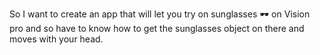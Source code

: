 So I want to create an app that will let you try on sunglasses 🕶️ on Vision pro and so have to know how to get the sunglasses object on there and moves with your head. 